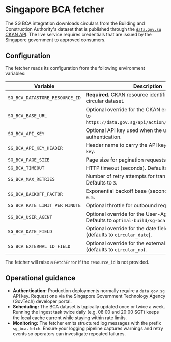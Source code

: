 # Singapore BCA fetcher

The SG BCA integration downloads circulars from the Building and Construction Authority's dataset that is published through the [`data.gov.sg` CKAN API](https://data.gov.sg/). The live service requires credentials that are issued by the Singapore government to approved consumers.

## Configuration

The fetcher reads its configuration from the following environment variables:

| Variable | Description |
| --- | --- |
| `SG_BCA_DATASTORE_RESOURCE_ID` | **Required.** CKAN resource identifier for the BCA circular dataset. |
| `SG_BCA_BASE_URL` | Optional override for the CKAN endpoint. Defaults to `https://data.gov.sg/api/action/datastore_search`. |
| `SG_BCA_API_KEY` | Optional API key used when the upstream requires authentication. |
| `SG_BCA_API_KEY_HEADER` | Header name to carry the API key. Defaults to `api-key`. |
| `SG_BCA_PAGE_SIZE` | Page size for pagination requests. Defaults to `100`. |
| `SG_BCA_TIMEOUT` | HTTP timeout (seconds). Defaults to `10`. |
| `SG_BCA_MAX_RETRIES` | Number of retry attempts for transient errors. Defaults to `3`. |
| `SG_BCA_BACKOFF_FACTOR` | Exponential backoff base (seconds). Defaults to `0.5`. |
| `SG_BCA_RATE_LIMIT_PER_MINUTE` | Optional throttle for outbound requests. |
| `SG_BCA_USER_AGENT` | Optional override for the User-Agent header. Defaults to `optimal-build/sg-bca-fetcher`. |
| `SG_BCA_DATE_FIELD` | Optional override for the date field in the dataset (defaults to `circular_date`). |
| `SG_BCA_EXTERNAL_ID_FIELD` | Optional override for the external identifier field (defaults to `circular_no`). |

The fetcher will raise a `FetchError` if the `resource_id` is not provided.

## Operational guidance

* **Authentication:** Production deployments normally require a `data.gov.sg` API key. Request one via the Singapore Government Technology Agency (GovTech) developer portal.
* **Scheduling:** The BCA dataset is typically updated once or twice a week. Running the ingest task twice daily (e.g. 08:00 and 20:00 SGT) keeps the local cache current while staying within rate limits.
* **Monitoring:** The fetcher emits structured log messages with the prefix `sg_bca.fetch`. Ensure your logging pipeline captures warnings and retry events so operators can investigate repeated failures.
